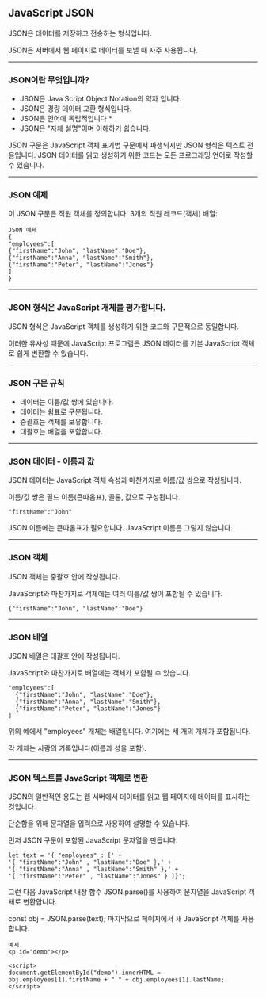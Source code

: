 ## JavaScript JSON

JSON은 데이터를 저장하고 전송하는 형식입니다.

JSON은 서버에서 웹 페이지로 데이터를 보낼 때 자주 사용됩니다.

---

### JSON이란 무엇입니까?

- JSON은 Java Script Object Notation의 약자 입니다.
- JSON은 경량 데이터 교환 형식입니다.
- JSON은 언어에 독립적입니다 \*
- JSON은 "자체 설명"이며 이해하기 쉽습니다.

JSON 구문은 JavaScript 객체 표기법 구문에서 파생되지만 JSON 형식은 텍스트 전용입니다. JSON 데이터를 읽고 생성하기 위한 코드는 모든 프로그래밍 언어로 작성할 수 있습니다.

---

### JSON 예제

이 JSON 구문은 직원 객체를 정의합니다. 3개의 직원 레코드(객체) 배열:

    JSON 예제
    {
    "employees":[
    {"firstName":"John", "lastName":"Doe"},
    {"firstName":"Anna", "lastName":"Smith"},
    {"firstName":"Peter", "lastName":"Jones"}
    ]
    }

---

### JSON 형식은 JavaScript 개체를 평가합니다.

JSON 형식은 JavaScript 객체를 생성하기 위한 코드와 구문적으로 동일합니다.

이러한 유사성 때문에 JavaScript 프로그램은 JSON 데이터를 기본 JavaScript 객체로 쉽게 변환할 수 있습니다.

---

### JSON 구문 규칙

- 데이터는 이름/값 쌍에 있습니다.
- 데이터는 쉼표로 구분됩니다.
- 중괄호는 객체를 보유합니다.
- 대괄호는 배열을 포함합니다.

---

### JSON 데이터 - 이름과 값

JSON 데이터는 JavaScript 객체 속성과 마찬가지로 이름/값 쌍으로 작성됩니다.

이름/값 쌍은 필드 이름(큰따옴표), 콜론, 값으로 구성됩니다.

    "firstName":"John"

JSON 이름에는 큰따옴표가 필요합니다. JavaScript 이름은 그렇지 않습니다.

---

### JSON 객체

JSON 객체는 중괄호 안에 작성됩니다.

JavaScript와 마찬가지로 객체에는 여러 이름/값 쌍이 포함될 수 있습니다.

    {"firstName":"John", "lastName":"Doe"}

---

### JSON 배열

JSON 배열은 대괄호 안에 작성됩니다.

JavaScript와 마찬가지로 배열에는 객체가 포함될 수 있습니다.

    "employees":[
      {"firstName":"John", "lastName":"Doe"},
      {"firstName":"Anna", "lastName":"Smith"},
      {"firstName":"Peter", "lastName":"Jones"}
    ]

위의 예에서 "employees" 개체는 배열입니다. 여기에는 세 개의 개체가 포함됩니다.

각 개체는 사람의 기록입니다(이름과 성을 포함).

---

### JSON 텍스트를 JavaScript 객체로 변환

JSON의 일반적인 용도는 웹 서버에서 데이터를 읽고 웹 페이지에 데이터를 표시하는 것입니다.

단순함을 위해 문자열을 입력으로 사용하여 설명할 수 있습니다.

먼저 JSON 구문이 포함된 JavaScript 문자열을 만듭니다.

    let text = '{ "employees" : [' +
    '{ "firstName":"John" , "lastName":"Doe" },' +
    '{ "firstName":"Anna" , "lastName":"Smith" },' +
    '{ "firstName":"Peter" , "lastName":"Jones" } ]}';

그런 다음 JavaScript 내장 함수 JSON.parse()를 사용하여 문자열을 JavaScript 객체로 변환합니다.

const obj = JSON.parse(text);
마지막으로 페이지에서 새 JavaScript 객체를 사용합니다.

    예시
    <p id="demo"></p>

    <script>
    document.getElementById("demo").innerHTML =
    obj.employees[1].firstName + " " + obj.employees[1].lastName;
    </script>
